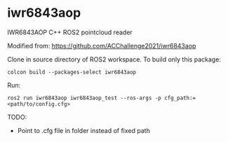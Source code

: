 # iwr6843aop
IWR6843AOP C++ ROS2 pointcloud reader

Modified from: https://github.com/ACChallenge2021/iwr6843aop

Clone in source directory of ROS2 workspace. To build only this package:
```
colcon build --packages-select iwr6843aop
```

Run:
```
ros2 run iwr6843aop iwr6843aop_test --ros-args -p cfg_path:=<path/to/config.cfg>
```

TODO:
- Point to .cfg file in folder instead of fixed path
